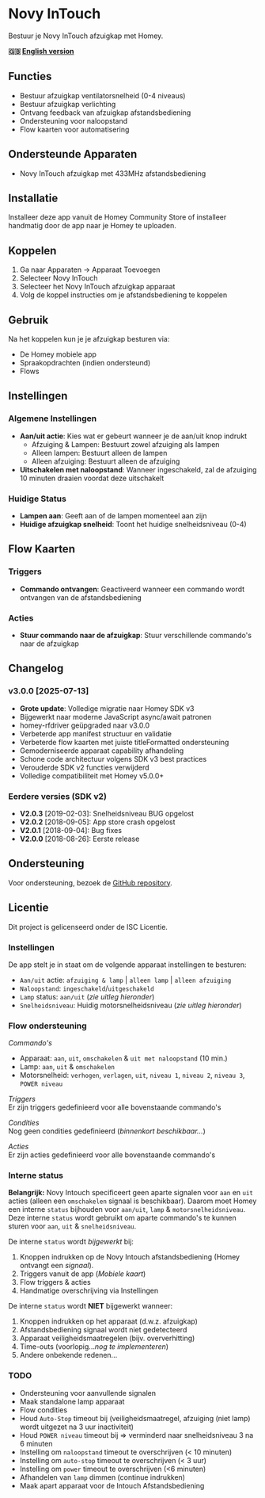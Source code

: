 # Novy InTouch

Bestuur je Novy InTouch afzuigkap met Homey.

**🇬🇧 [English version](README.md)**

## Functies

- Bestuur afzuigkap ventilatorsnelheid (0-4 niveaus)
- Bestuur afzuigkap verlichting
- Ontvang feedback van afzuigkap afstandsbediening
- Ondersteuning voor naloopstand
- Flow kaarten voor automatisering

## Ondersteunde Apparaten

- Novy InTouch afzuigkap met 433MHz afstandsbediening

## Installatie

Installeer deze app vanuit de Homey Community Store of installeer handmatig door de app naar je Homey te uploaden.

## Koppelen

1. Ga naar Apparaten → Apparaat Toevoegen
2. Selecteer Novy InTouch
3. Selecteer het Novy InTouch afzuigkap apparaat
4. Volg de koppel instructies om je afstandsbediening te koppelen

## Gebruik

Na het koppelen kun je je afzuigkap besturen via:
- De Homey mobiele app
- Spraakopdrachten (indien ondersteund)
- Flows

## Instellingen

### Algemene Instellingen
- **Aan/uit actie**: Kies wat er gebeurt wanneer je de aan/uit knop indrukt
  - Afzuiging & Lampen: Bestuurt zowel afzuiging als lampen
  - Alleen lampen: Bestuurt alleen de lampen
  - Alleen afzuiging: Bestuurt alleen de afzuiging
- **Uitschakelen met naloopstand**: Wanneer ingeschakeld, zal de afzuiging 10 minuten draaien voordat deze uitschakelt

### Huidige Status
- **Lampen aan**: Geeft aan of de lampen momenteel aan zijn
- **Huidige afzuigkap snelheid**: Toont het huidige snelheidsniveau (0-4)

## Flow Kaarten

### Triggers
- **Commando ontvangen**: Geactiveerd wanneer een commando wordt ontvangen van de afstandsbediening

### Acties
- **Stuur commando naar de afzuigkap**: Stuur verschillende commando's naar de afzuigkap

## Changelog

### v3.0.0 [2025-07-13]
- **Grote update**: Volledige migratie naar Homey SDK v3
- Bijgewerkt naar moderne JavaScript async/await patronen
- homey-rfdriver geüpgraded naar v3.0.0
- Verbeterde app manifest structuur en validatie
- Verbeterde flow kaarten met juiste titleFormatted ondersteuning
- Gemoderniseerde apparaat capability afhandeling
- Schone code architectuur volgens SDK v3 best practices
- Verouderde SDK v2 functies verwijderd
- Volledige compatibiliteit met Homey v5.0.0+

### Eerdere versies (SDK v2)
- **V2.0.3** [2019-02-03]: Snelheidsniveau BUG opgelost
- **V2.0.2** [2018-09-05]: App store crash opgelost
- **V2.0.1** [2018-09-04]: Bug fixes
- **V2.0.0** [2018-08-26]: Eerste release

## Ondersteuning

Voor ondersteuning, bezoek de [GitHub repository](https://github.com/TheLostHomeyAppRepositories/nl.novy.intouch).

## Licentie

Dit project is gelicenseerd onder de ISC Licentie.

### Instellingen
De app stelt je in staat om de volgende apparaat instellingen te besturen:
- `Aan/uit` actie: `afzuiging & lamp` | `alleen lamp` | `alleen afzuiging`
- `Naloopstand`: `ingeschakeld`/`uitgeschakeld`
- `Lamp` status: `aan/uit` (*zie uitleg hieronder*)
- `Snelheidsniveau`: Huidig motorsnelheidsniveau (*zie uitleg hieronder*)

### Flow ondersteuning

*Commando's*

- Apparaat: `aan`, `uit`, `omschakelen` & `uit met naloopstand` (10 min.)
- Lamp: `aan`, `uit` & `omschakelen` 
- Motorsnelheid: `verhogen`, `verlagen`, `uit`, `niveau 1`, `niveau 2`, `niveau 3`, `POWER niveau`

*Triggers*  
Er zijn triggers gedefinieerd voor alle bovenstaande commando's

*Condities*  
Nog geen condities gedefinieerd (*binnenkort beschikbaar...*)

*Acties*  
Er zijn acties gedefinieerd voor alle bovenstaande commando's

### Interne status
**Belangrijk:** Novy Intouch specificeert geen aparte signalen voor `aan` en `uit` acties (alleen een `omschakelen` signaal is beschikbaar).
Daarom moet Homey een interne `status` bijhouden voor `aan/uit`, `lamp` & `motorsnelheidsniveau`. Deze interne `status` wordt gebruikt om aparte commando's te kunnen sturen voor `aan`, `uit` & `snelheidsniveau`.  

De interne `status` wordt *bijgewerkt* bij:
1. Knoppen indrukken op de Novy Intouch afstandsbediening (Homey ontvangt een *signaal*).
2. Triggers vanuit de app (*Mobiele kaart*)
3. Flow triggers & acties
4. Handmatige overschrijving via Instellingen

De interne `status` wordt **NIET** bijgewerkt wanneer:
1. Knoppen indrukken op het apparaat (d.w.z. afzuigkap)
2. Afstandsbediening signaal wordt niet gedetecteerd
3. Apparaat veiligheidsmaatregelen (bijv. oververhitting)
4. Time-outs (voorlopig...*nog te implementeren*)
5. Andere onbekende redenen...

### TODO
- Ondersteuning voor aanvullende signalen
- Maak standalone lamp apparaat
- Flow condities
- Houd `Auto-Stop` timeout bij (veiligheidsmaatregel, afzuiging (niet lamp) wordt uitgezet na 3 uur inactiviteit)
- Houd `POWER niveau` timeout bij => verminderd naar snelheidsniveau 3 na 6 minuten
- Instelling om `naloopstand` timeout te overschrijven (< 10 minuten)
- Instelling om `auto-stop` timeout te overschrijven (< 3 uur)
- Instelling om `power` timeout te overschrijven (<6 minuten)
- Afhandelen van `lamp` dimmen (continue indrukken)
- Maak apart apparaat voor de Intouch Afstandsbediening
